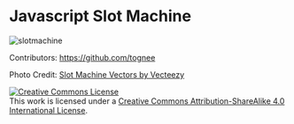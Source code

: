 # Javascript Slot Machine

![slotmachine](https://user-images.githubusercontent.com/63679316/80284517-035cb580-86ed-11ea-9636-0f05e58388a4.png)

Contributors:
https://github.com/tognee

Photo Credit:
<a href="https://www.vecteezy.com/free-vector/slot-machine">Slot Machine Vectors by Vecteezy</a>

<a rel="license" href="http://creativecommons.org/licenses/by-sa/4.0/"><img alt="Creative Commons License" style="border-width:0" src="https://i.creativecommons.org/l/by-sa/4.0/88x31.png" /></a><br />This work is licensed under a <a rel="license" href="http://creativecommons.org/licenses/by-sa/4.0/">Creative Commons Attribution-ShareAlike 4.0 International License</a>.
